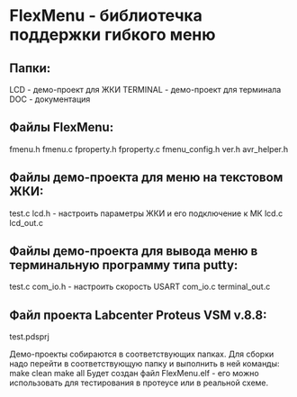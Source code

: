 FlexMenu - библиотечка поддержки гибкого меню
==============================================
Папки:
----------------------------------------------
LCD 		- демо-проект для ЖКИ
TERMINAL	- демо-проект для терминала
DOC			- документация

Файлы FlexMenu:
----------------------------------------------
  fmenu.h
  fmenu.c
  fproperty.h
  fproperty.c
  fmenu_config.h
  ver.h
  avr_helper.h
  
Файлы демо-проекта для меню на текстовом ЖКИ:
----------------------------------------------
  test.c
  lcd.h		- настроить параметры ЖКИ и его подключение к МК
  lcd.c
  lcd_out.c
  
Файлы демо-проекта для вывода меню в терминальную 
программу типа putty:
----------------------------------------------
  test.c
  com_io.h	- настроить скорость USART
  com_io.c
  terminal_out.c
  
Файл проекта Labcenter Proteus VSM v.8.8:
----------------------------------------------
  test.pdsprj
  
Демо-проекты собираются в соответствующих папках.
Для сборки надо перейти в соответствующую папку и
выполнить в ней команды:
make clean
make all
Будет создан файл FlexMenu.elf - его можно использовать
для тестирования в протеусе или в реальной схеме.
